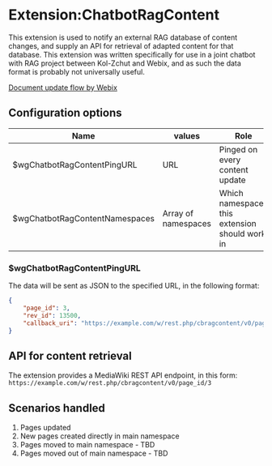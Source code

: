 Extension:ChatbotRagContent
==============================

This extension is used to notify an external RAG database of content changes,
and supply an API for retrieval of adapted content for that database.
This extension was written specifically for use in a joint chatbot with RAG project between
Kol-Zchut and Webix, and as such the data format is probably not universally useful.

[Document update flow by Webix](https://docs.google.com/document/d/1igsU6L2FJpWn6rYBwJfLLXwGUYq0vJpmvh6VZv86cn8/edit#heading=h.g0tflggr4vs3)


## Configuration options
| Name                           | values              | Role                                           |
|--------------------------------|---------------------|------------------------------------------------|
| $wgChatbotRagContentPingURL    | URL                 | Pinged on every content update                 |
| $wgChatbotRagContentNamespaces | Array of namespaces | Which namespaces this extension should work in |

### $wgChatbotRagContentPingURL
The data will be sent as JSON to the specified URL, in the following format:
```json
{
    "page_id": 3,
    "rev_id": 13500,
    "callback_uri": "https://example.com/w/rest.php/cbragcontent/v0/page_id/3"
}
```
## API for content retrieval
The extension provides a MediaWiki REST API endpoint, in this form:
`https://example.com/w/rest.php/cbragcontent/v0/page_id/3`

## Scenarios handled
1. Pages updated
2. New pages created directly in main namespace
3. Pages moved to main namespace - TBD
4. Pages moved out of main namespace - TBD
